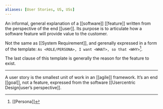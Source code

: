 ```yaml
---
aliases: [User Stories, US, USs]
---
```


An informal, general explanation of a [[software]] [[feature]] written from the perspective of the end [[user]]. Its purpose is to articulate how a software feature will provide value to the customer.

Not the same as [[System Requirement]], and gerenally expressed in a form of the template: `As <ROLE/PERSONA>, I want <WHAT>, so that <WHY>`[^1].

The last clause of this template is generally the reason for the feature to exist.

---

A user story is the smallest unit of work in an [[agile]] framework. It’s an end [[goal]], not a feature, expressed from the software [[Usercentric Design|user’s perspective]].

[^1]: [[Persona]]